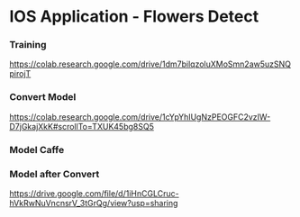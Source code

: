 # IOS Application - Flowers Detect

### Training
https://colab.research.google.com/drive/1dm7bilqzoluXMoSmn2aw5uzSNQpirojT

### Convert Model
https://colab.research.google.com/drive/1cYpYhIUgNzPEOGFC2vzIW-D7jGkajXkK#scrollTo=TXUK45bg8SQ5

### Model Caffe

### Model after Convert
https://drive.google.com/file/d/1iHnCGLCruc-hVkRwNuVncnsrV_3tGrQg/view?usp=sharing
